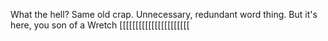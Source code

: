 What the hell? Same old crap. Unnecessary, redundant word thing. But it's here, you son of a Wretch [[[[[[[[[[[[[[[[[[[[[[
